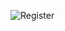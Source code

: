 ![Register](https://github.com/sravanr788/Project-3.1/assets/141037717/edd1182e-34b9-4209-912c-562c579a83de)
